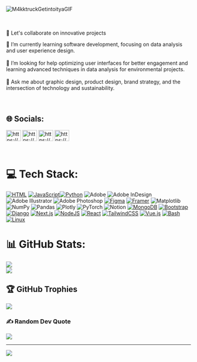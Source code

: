 <!-- Define yourself -->

![M4kktruckGetintoityaGIF](https://github.com/BlessingsMinga/BlessingsMinga/assets/113256890/e8a9d0df-f2b6-4d28-95de-7dcfe79c3abd) <br/><br/><br/>

👯 Let's collaborate on innovative projects

🌱 I’m currently learning software development, focusing on data analysis and user experience design. <br/><br/>
🤔 I’m looking for help optimizing user interfaces for better engagement and learning advanced techniques in data analysis for environmental projects. <br/><br/>
💬 Ask me about graphic design, product design, brand strategy, and the intersection of technology and sustainability.<br/><br/><br/>


## 🌐 Socials:
<p align="left">
<a href="https://linkedin.com/in/https://www.linkedin.com/in/blessings-minga-9b6516256?utm_source=share&utm_campaign=share_via&utm_content=profile&utm_medium=android_app" target="blank"><img align="center" src="https://raw.githubusercontent.com/rahuldkjain/github-profile-readme-generator/master/src/images/icons/Social/linked-in-alt.svg" alt="https://www.linkedin.com/in/blessings-minga-9b6516256?utm_source=share&utm_campaign=share_via&utm_content=profile&utm_medium=android_app" height="30" width="40" /></a>
<a href="https://fb.com/https://www.facebook.com/share/1ac7dktrqk/" target="blank"><img align="center" src="https://raw.githubusercontent.com/rahuldkjain/github-profile-readme-generator/master/src/images/icons/Social/facebook.svg" alt="https://www.facebook.com/share/1ac7dktrqk/" height="30" width="40" /></a>
<a href="https://instagram.com/https://www.instagram.com/blessingzmnga?igsh=yzljytk1odg3zg==" target="blank"><img align="center" src="https://raw.githubusercontent.com/rahuldkjain/github-profile-readme-generator/master/src/images/icons/Social/instagram.svg" alt="https://www.instagram.com/blessingzmnga?igsh=yzljytk1odg3zg==" height="30" width="40" /></a>
<a href="https://www.behance.net/https://behance.net/blessingsminga" target="blank"><img align="center" src="https://raw.githubusercontent.com/rahuldkjain/github-profile-readme-generator/master/src/images/icons/Social/behance.svg" alt="https://behance.net/blessingsminga" height="30" width="40" /></a>
</p>
<br>

# 💻 Tech Stack:
[![HTML](https://img.shields.io/badge/HTML-%23E34F26.svg?logo=html5&logoColor=white)](#) [![JavaScript](https://img.shields.io/badge/JavaScript-F7DF1E?logo=javascript&logoColor=000)](#)[![Python](https://img.shields.io/badge/Python-3776AB?logo=python&logoColor=fff)](#) ![Adobe](https://img.shields.io/badge/adobe-%23FF0000.svg?style=flat-square&logo=adobe&logoColor=white) ![Adobe InDesign](https://img.shields.io/badge/Adobe%20InDesign-49021F?style=flat-square&logo=adobeindesign&logoColor=FF3366) ![Adobe Illustrator](https://img.shields.io/badge/adobe%20illustrator-%23FF9A00.svg?style=flat-square&logo=adobe%20illustrator&logoColor=white) ![Adobe Photoshop](https://img.shields.io/badge/adobe%20photoshop-%2331A8FF.svg?style=flat-square&logo=adobe%20photoshop&logoColor=white) [![Figma](https://img.shields.io/badge/Figma-F24E1E?logo=figma&logoColor=white)](#)	[![Framer](https://img.shields.io/badge/Framer-05F?logo=framer&logoColor=fff)](#) ![Matplotlib](https://img.shields.io/badge/Matplotlib-%23ffffff.svg?style=flat-square&logo=Matplotlib&logoColor=black) ![NumPy](https://img.shields.io/badge/numpy-%23013243.svg?style=flat-square&logo=numpy&logoColor=white) ![Pandas](https://img.shields.io/badge/pandas-%23150458.svg?style=flat-square&logo=pandas&logoColor=white) ![Plotly](https://img.shields.io/badge/Plotly-%233F4F75.svg?style=flat-square&logo=plotly&logoColor=white) ![PyTorch](https://img.shields.io/badge/PyTorch-%23EE4C2C.svg?style=flat-square&logo=PyTorch&logoColor=white)  ![Notion](https://img.shields.io/badge/Notion-%23000000.svg?style=flat-square&logo=notion&logoColor=white) [![MongoDB](https://img.shields.io/badge/MongoDB-%234ea94b.svg?logo=mongodb&logoColor=white)](#) [![Bootstrap](https://img.shields.io/badge/Bootstrap-7952B3?logo=bootstrap&logoColor=fff)](#) [![Django](https://img.shields.io/badge/Django-%23092E20.svg?logo=django&logoColor=white)](#) [![Next.js](https://img.shields.io/badge/Next.js-black?logo=next.js&logoColor=white)](#) [![NodeJS](https://img.shields.io/badge/Node.js-6DA55F?logo=node.js&logoColor=white)](#) [![React](https://img.shields.io/badge/React-%2320232a.svg?logo=react&logoColor=%2361DAFB)](#) [![TailwindCSS](https://img.shields.io/badge/Tailwind%20CSS-%2338B2AC.svg?logo=tailwind-css&logoColor=white)](#) [![Vue.js](https://img.shields.io/badge/Vue.js-4FC08D?logo=vuedotjs&logoColor=fff)](#) [![Bash](https://img.shields.io/badge/Bash-4EAA25?logo=gnubash&logoColor=fff)](#) [![Linux](https://img.shields.io/badge/Linux-FCC624?logo=linux&logoColor=black)](#)

# 📊 GitHub Stats:
![](https://github-readme-stats.vercel.app/api?username=BlessingsMinga&theme=transparent&hide_border=false&include_all_commits=true&count_private=true)<br/>
![](https://github-readme-streak-stats.herokuapp.com/?user=BlessingsMinga&theme=transparent&hide_border=false)<br/>

## 🏆 GitHub Trophies
![](https://github-profile-trophy.vercel.app/?username=BlessingsMinga&theme=radical&no-frame=false&no-bg=true&margin-w=4)

### ✍️ Random Dev Quote
![](https://quotes-github-readme.vercel.app/api?type=horizontal&theme=tokyonight)

---
[![](https://visitcount.itsvg.in/api?id=BlessingsMinga&icon=5&color=1)](https://visitcount.itsvg.in)

<!-- Proudly created with GPRM ( https://gprm.itsvg.in ) -->
